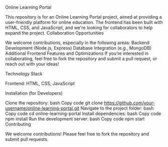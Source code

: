 Online Learning Portal

This repository is for an Online Learning Portal project, aimed at providing a user-friendly platform for online education. The frontend has been built with HTML, CSS, and JavaScript, and we're looking for collaborators to help expand the project.
Collaboration Opportunities

We welcome contributions, especially in the following areas:
Backend Development (Node.js, Express)
Database Integration (e.g., MongoDB)
Additional Frontend Features and Optimizations
If you’re interested in collaborating, feel free to fork the repository and submit a pull request, or reach out with your ideas!

Technology Stack

Frontend: HTML, CSS, JavaScript

Installation (for Developers)

Clone the repository:
bash
Copy code
git clone https://github.com/your-username/online-learning-portal.git
Navigate to the project folder:
bash
Copy code
cd online-learning-portal
Install dependencies:
bash
Copy code
npm install
Run the development server:
bash
Copy code
npm start
Contributing

We welcome contributions! Please feel free to fork the repository and submit pull requests.
